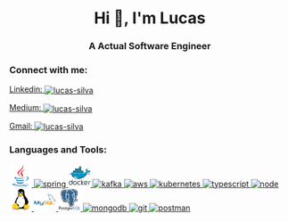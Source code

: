 <h1 align="center">Hi 👋, I'm Lucas</h1>
<h3 align="center">A Actual Software Engineer</h3>

<h3 align="left">Connect with me:</h3>
<p align="left">
<a href="https://www.linkedin.com/in/lucas-silva-959102169" target="blank">Linkedin: <img align="center" src="https://raw.githubusercontent.com/rahuldkjain/github-profile-readme-generator/master/src/images/icons/Social/linked-in-alt.svg" alt="lucas-silva" height="30" width="40" /></a>
  </p>
  <p align="left">
  <a href="https://lucas-silva.medium.com/" target="blank">Medium: <img align="center" src="https://upload.vectorlogo.zone/logos/medium/images/43c41ba8-9de2-453d-92dc-500dab4e316a.svg" alt="lucas-silva" height="30" width="40" /></a>
    </p>
  <p align="left">
  <a href="mailto:75.lucas.slima@gmail.com" target="blank">Gmail: <img align="center" src="https://www.logo.wine/a/logo/Gmail/Gmail-Logo.wine.svg" alt="lucas-silva" height="30" width="40" /></a>
    </p>


<h3 align="left">Languages and Tools:</h3>
<p align="left">
  <a href="https://www.java.com" target="_blank"> <img src="https://raw.githubusercontent.com/devicons/devicon/master/icons/java/java-original.svg" alt="java" width="40" height="40"/> </a>
  <a href="https://spring.io/" target="_blank"> <img src="https://www.vectorlogo.zone/logos/springio/springio-icon.svg" alt="spring" width="40" height="40"/> </a>
  <a href="https://www.docker.com/" target="_blank"> <img src="https://raw.githubusercontent.com/devicons/devicon/master/icons/docker/docker-original-wordmark.svg" alt="docker" width="40" height="40"/> </a>
  <a href="https://kafka.apache.org/" target="_blank"> <img src="https://cdn.icon-icons.com/icons2/2699/PNG/512/apache_kafka_vertical_logo_icon_169585.png" alt="kafka" width="40" height="40"/> </a>
  <a href="https://aws.amazon.com/pt/" target="_blank"> <img src="https://cdn.iconscout.com/icon/free/png-256/free-aws-1869025-1583149.png" alt="aws" width="40" height="40"/> </a>
  <a href="https://kubernetes.io/pt-br/" target="_blank"> <img src="https://i0.wp.com/ronekins.com/wp-content/uploads/2020/05/1f8gp7v2ouwvz_sdwvfevia.png?fit=1200%2C1040&ssl=1" alt="kubernetes" width="40" height="40"/> </a>
  <a href="https://www.typescriptlang.org/" target="_blank"> <img src="https://cdn-icons-png.flaticon.com/512/919/919832.png" alt="typescript" width="40" height="40"/> </a>
  <a href="https://nodejs.org/en" target="_blank"> <img src="https://cdn.icon-icons.com/icons2/2415/PNG/512/nodejs_original_wordmark_logo_icon_146412.png" alt="node" width="40" height="40"/> </a>
  <a href="https://www.linux.org/" target="_blank"> <img src="https://raw.githubusercontent.com/devicons/devicon/master/icons/linux/linux-original.svg" alt="linux" width="40" height="40"/> </a>
  <a href="https://www.mysql.com/" target="_blank"> <img src="https://raw.githubusercontent.com/devicons/devicon/master/icons/mysql/mysql-original-wordmark.svg" alt="mysql" width="40" height="40"/> </a>
  <a href="https://www.postgresql.org" target="_blank"> <img src="https://raw.githubusercontent.com/devicons/devicon/master/icons/postgresql/postgresql-original-wordmark.svg" alt="postgresql" width="40" height="40"/> </a>
  <a href="https://www.mongodb.com/" target="_blank"> <img src="https://cdn.iconscout.com/icon/free/png-256/free-mongodb-226029.png" alt="mongodb" width="40" height="40"/> </a>
  <a href="https://git-scm.com/" target="_blank"> <img src="https://www.vectorlogo.zone/logos/git-scm/git-scm-icon.svg" alt="git" width="40" height="40"/> </a>
  <a href="https://postman.com" target="_blank"> <img src="https://www.vectorlogo.zone/logos/getpostman/getpostman-icon.svg" alt="postman" width="40" height="40"/> </a>
